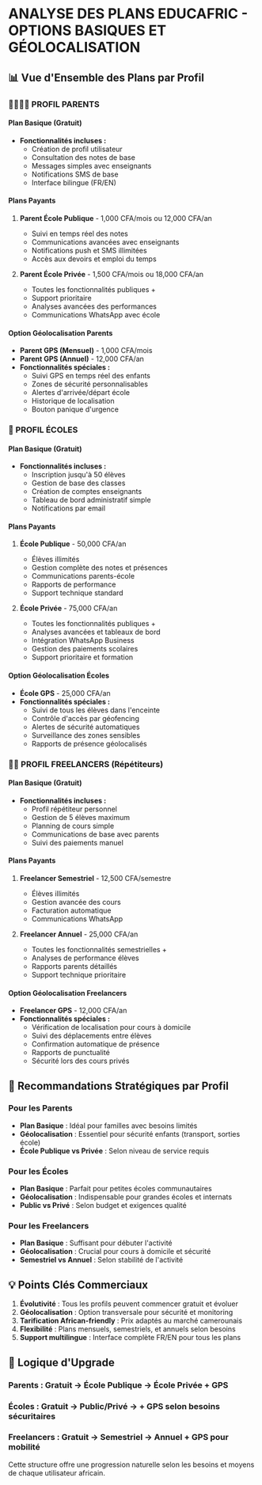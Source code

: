 # ANALYSE DES PLANS EDUCAFRIC - OPTIONS BASIQUES ET GÉOLOCALISATION

## 📊 Vue d'Ensemble des Plans par Profil

### 👨‍👩‍👧‍👦 PROFIL PARENTS

#### Plan Basique (Gratuit)
- **Fonctionnalités incluses :**
  - Création de profil utilisateur
  - Consultation des notes de base
  - Messages simples avec enseignants
  - Notifications SMS de base
  - Interface bilingue (FR/EN)

#### Plans Payants
1. **Parent École Publique** - 1,000 CFA/mois ou 12,000 CFA/an
   - Suivi en temps réel des notes
   - Communications avancées avec enseignants
   - Notifications push et SMS illimitées
   - Accès aux devoirs et emploi du temps

2. **Parent École Privée** - 1,500 CFA/mois ou 18,000 CFA/an
   - Toutes les fonctionnalités publiques +
   - Support prioritaire
   - Analyses avancées des performances
   - Communications WhatsApp avec école

#### Option Géolocalisation Parents
- **Parent GPS (Mensuel)** - 1,000 CFA/mois
- **Parent GPS (Annuel)** - 12,000 CFA/an
- **Fonctionnalités spéciales :**
  - Suivi GPS en temps réel des enfants
  - Zones de sécurité personnalisables
  - Alertes d'arrivée/départ école
  - Historique de localisation
  - Bouton panique d'urgence

### 🏫 PROFIL ÉCOLES

#### Plan Basique (Gratuit)
- **Fonctionnalités incluses :**
  - Inscription jusqu'à 50 élèves
  - Gestion de base des classes
  - Création de comptes enseignants
  - Tableau de bord administratif simple
  - Notifications par email

#### Plans Payants
1. **École Publique** - 50,000 CFA/an
   - Élèves illimités
   - Gestion complète des notes et présences
   - Communications parents-école
   - Rapports de performance
   - Support technique standard

2. **École Privée** - 75,000 CFA/an
   - Toutes les fonctionnalités publiques +
   - Analyses avancées et tableaux de bord
   - Intégration WhatsApp Business
   - Gestion des paiements scolaires
   - Support prioritaire et formation

#### Option Géolocalisation Écoles
- **École GPS** - 25,000 CFA/an
- **Fonctionnalités spéciales :**
  - Suivi de tous les élèves dans l'enceinte
  - Contrôle d'accès par géofencing
  - Alertes de sécurité automatiques
  - Surveillance des zones sensibles
  - Rapports de présence géolocalisés

### 👨‍🏫 PROFIL FREELANCERS (Répétiteurs)

#### Plan Basique (Gratuit)
- **Fonctionnalités incluses :**
  - Profil répétiteur personnel
  - Gestion de 5 élèves maximum
  - Planning de cours simple
  - Communications de base avec parents
  - Suivi des paiements manuel

#### Plans Payants
1. **Freelancer Semestriel** - 12,500 CFA/semestre
   - Élèves illimités
   - Gestion avancée des cours
   - Facturation automatique
   - Communications WhatsApp

2. **Freelancer Annuel** - 25,000 CFA/an
   - Toutes les fonctionnalités semestrielles +
   - Analyses de performance élèves
   - Rapports parents détaillés
   - Support technique prioritaire

#### Option Géolocalisation Freelancers
- **Freelancer GPS** - 12,000 CFA/an
- **Fonctionnalités spéciales :**
  - Vérification de localisation pour cours à domicile
  - Suivi des déplacements entre élèves
  - Confirmation automatique de présence
  - Rapports de punctualité
  - Sécurité lors des cours privés

## 🎯 Recommandations Stratégiques par Profil

### Pour les Parents
- **Plan Basique** : Idéal pour familles avec besoins limités
- **Géolocalisation** : Essentiel pour sécurité enfants (transport, sorties école)
- **École Publique vs Privée** : Selon niveau de service requis

### Pour les Écoles
- **Plan Basique** : Parfait pour petites écoles communautaires
- **Géolocalisation** : Indispensable pour grandes écoles et internats
- **Public vs Privé** : Selon budget et exigences qualité

### Pour les Freelancers
- **Plan Basique** : Suffisant pour débuter l'activité
- **Géolocalisation** : Crucial pour cours à domicile et sécurité
- **Semestriel vs Annuel** : Selon stabilité de l'activité

## 💡 Points Clés Commerciaux

1. **Évolutivité** : Tous les profils peuvent commencer gratuit et évoluer
2. **Géolocalisation** : Option transversale pour sécurité et monitoring
3. **Tarification African-friendly** : Prix adaptés au marché camerounais
4. **Flexibilité** : Plans mensuels, semestriels, et annuels selon besoins
5. **Support multilingue** : Interface complète FR/EN pour tous les plans

## 🔄 Logique d'Upgrade

### Parents : Gratuit → École Publique → École Privée + GPS
### Écoles : Gratuit → Public/Privé → + GPS selon besoins sécuritaires  
### Freelancers : Gratuit → Semestriel → Annuel + GPS pour mobilité

Cette structure offre une progression naturelle selon les besoins et moyens de chaque utilisateur africain.